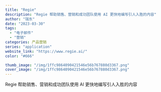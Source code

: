 ```yaml
---
title: "Regie"
description: "Regie 帮助销售、营销和成功团队使用 AI 更快地编写引人入胜的内容"
author: "瑞东"
date: "2023-03-30"
tags:
  - "电子邮件"
  - "营销"
categories: 产品营销
series: "application"
website_link: "https://www.regie.ai/"
color: "#666"

thumb_image: "/img/1ffc9864090421546e56b767880d3367.png"
cover_image: "/img/1ffc9864090421546e56b767880d3367.png"
---
```


Regie 帮助销售、营销和成功团队使用 AI 更快地编写引人入胜的内容